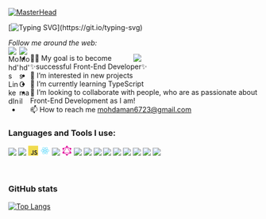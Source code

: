 [![MasterHead](https://qrangers.com/wp-content/uploads/2021/09/Banner-Introduction-to-3D-Animation.png)](https://rishavchanda.io)






<!-- ## Hey! I'm Tarun Ahirwar. <img src="https://media.giphy.com/media/hvRJCLFzcasrR4ia7z/giphy.gif" width="25px"> -->

[![Typing SVG](https://readme-typing-svg.herokuapp.com?font=Luxurious+Roman&color=%2336BCF7&size=28&lines=Hey!+Its+Mohd+Aman;Front+End+Web+Developer...)](https://git.io/typing-svg)

<i>Follow me around the web:</i><br>
<a href="https://linkedin.com/in/Aman Lulaniya - Freelance Designer - Freelance | LinkedIn
![image](https://github.com/MohdAman000/MohdAman000/assets/146714027/4ff2ddf5-1b5c-4500-b41d-3910e0fbc5ef)
">
  <img align="left" alt="Mohd's LinkedIn" width="22px" src="https://user-images.githubusercontent.com/64637806/118018764-1c63f300-b350-11eb-879a-b1025a01ca4c.png" />
</a>
<a href="mailto:mohdaman6723@gmail.com">
  <img align="left" alt="Mohd's Gmail" width="22px" src="https://user-images.githubusercontent.com/64637806/118021483-2b987000-b353-11eb-803c-d2445eb01288.png" />
</a>

<img src="https://camo.githubusercontent.com/992babdffd8c74a1502de375fbdf7e4d54773242/68747470733a2f2f6d656469612e67697068792e636f6d2f6d656469612f53576f536b4e36447854737a71494b4571762f67697068792e676966" align="right" width="50%" />



- 👨‍💻 My goal is to become ✨successful Front-End Developer✨
- 👀 I’m interested in new projects
- 🌱 I’m currently learning TypeScript
- 💞️ I’m looking to collaborate with people, who are as passionate about Front-End Development as I am!
- 📫 How to reach me mohdaman6723@gmail.com





### Languages and Tools I use:

<code><img height="20" src="https://user-images.githubusercontent.com/64637806/118023878-f6415180-b355-11eb-940f-66432cfabac2.png"></code>
<code><img height="20" src="https://user-images.githubusercontent.com/64637806/118023881-f6d9e800-b355-11eb-8378-5fedd65fed8f.png"></code>
<code><img height="20" src="https://raw.githubusercontent.com/github/explore/80688e429a7d4ef2fca1e82350fe8e3517d3494d/topics/javascript/javascript.png"></code>
<code><img height="20" src="https://raw.githubusercontent.com/github/explore/80688e429a7d4ef2fca1e82350fe8e3517d3494d/topics/react/react.png"></code>
<code><img height="20" src="https://user-images.githubusercontent.com/64637806/118023895-f8a3ab80-b355-11eb-8e29-cfa06d2076d4.png"></code>
<code><img height="20" src="https://raw.githubusercontent.com/github/explore/5c058a388828bb5fde0bcafd4bc867b5bb3f26f3/topics/graphql/graphql.png"></code>
<code><img height="20" src="https://user-images.githubusercontent.com/64637806/118023887-f7727e80-b355-11eb-82f2-636123b8098e.png"></code>
<code><img height="20" src="https://user-images.githubusercontent.com/64637806/118023888-f80b1500-b355-11eb-85b4-b072a8a395fa.png"></code>
<code><img height="20" src="https://user-images.githubusercontent.com/64637806/118023882-f7727e80-b355-11eb-9657-5d73609889dc.png"></code>
<code><img height="20" src="https://user-images.githubusercontent.com/64637806/118024503-aadb7300-b356-11eb-9d5b-f65acb4e014b.png"></code>
<code><img height="20" src="https://user-images.githubusercontent.com/64637806/118023892-f8a3ab80-b355-11eb-9d15-387bb21416ea.png"></code>
<code><img height="20" src="https://user-images.githubusercontent.com/64637806/118023890-f80b1500-b355-11eb-869c-83ffb7363a0a.png"></code>
<code><img height="20" src="https://user-images.githubusercontent.com/64637806/118023899-f93c4200-b355-11eb-85c5-ed1929c17f4c.png"></code>
<code><img height="20" src="https://user-images.githubusercontent.com/64637806/118023901-f93c4200-b355-11eb-967e-a2e6da5939cf.png"></code>
<code><img height="20" src="https://user-images.githubusercontent.com/64637806/118023904-f93c4200-b355-11eb-9d51-d8569f167498.png"></code>

<br>

### GitHub stats


[![Top Langs](https://github-readme-stats.vercel.app/api/top-langs/?username=charyyev2000&layout=compact)](https://github.com/anuraghazra/github-readme-stats)
